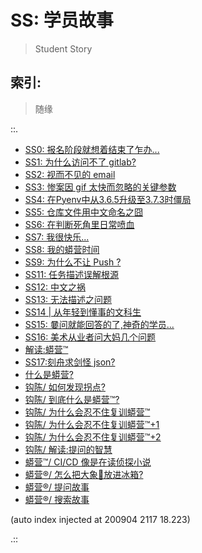 # SS: 学员故事
> Student Story

## 索引:
> 随缘

::.

- [ SS0: 报名阶段就想着结束了乍办...](190713-SS0-after101camp.md)
- [ SS1: 为什么访问不了 gitlab?](190714-SS1-ie-err.md)
- [ SS2: 视而不见的 email](190724-SS2-email-and.md)
- [ SS3: 惨案因 gif 太快而忽略的关键参数](190811-SS3-gif-project-id.md)
- [ SS4: 在Pyenv中从3.6.5升级至3.7.3时僵局](190815-block-pyenv373.md)
- [ SS5: 仓库文件用中文命名之囧](190815-uri-anti-chinese.md)
- [ SS6: 在判断死角里日常喷血](190818-auto-list2str.md)
- [ SS7: 我很快乐...](190912-i-am-happy.md)
- [ SS8: 我的蟒营时间](190914-jy-time-story.md)
- [ SS9: 为什么不让 Push ?](190920-why-cant-push.md)
- [ SS11: 任务描述误解根源](191108-chaos-tasks.md)
- [ SS12: 中文之祸](191108-chinese-chaos.md)
- [ SS13: 无法描述之问题](191109-2py-chaos-ask.md)
- [ SS14 | 从年轻到懂事的文科生](191115-SS14-datetime-from-young-2grownup.md)
- [ SS15: 嘦问就能回答的了,神奇的学员...](191124-SS15-2py-py2-3-try.md)
- [ SS16: 美术从业者问大妈几个问题](191210-SS16-2py-dama-ask.md)
- [ 解读:蟒营™](191214-Shankai-4py-Whats101.md)
- [ SS17:刻舟求剑怪 json?](191220-SS17-3py-cannot-find-sword-openIssueCount.md)
- [ 什么是蟒营?](200414-Shankai-5py-Whats101.md)
- [ 钩陈/ 如何发现拐点?](200429-ZoomQuiet-OldTouch-how4humm.md)
- [ 钩陈/ 到底什么是蟒营™?](200429-ZoomQuiet-OldTouch-what101camp.md)
- [ 钩陈/ 为什么会忍不住复训蟒营™](200429-ZoomQuiet-OldTouch-why-re101camp.md)
- [ 钩陈/ 为什么会忍不住复训蟒营™+1](200429-ZoomQuiet-OldTouch-why-re101camp1.md)
- [ 钩陈/ 为什么会忍不住复训蟒营™+2](200429-ZoomQuiet-OldTouch-why-re101camp2.md)
- [ 钩陈/ 解读:提问的智慧](200503-ZoomQuiet-OldTouch-H2AQ.md)
- [ 蟒营™/ CI/CD 像是在读侦探小说](200527-ZoomQuiet-7py-cicd.md)
- [ 蟒营®/ 怎么把大象🐘放进冰箱?](200528-ZoomQuiet-7py-elephant.md)
- [ 蟒营®/ 提问故事](200831-12py-how2ask.md)
- [ 蟒营®/ 搜索故事](200831-12py-how2search.md)

(auto index injected at 200904 2117 18.223) 

.::


